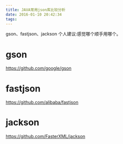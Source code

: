 ```yaml
---
title: JAVA常用json库比较分析
date: 2016-01-10 20:42:34
tags:
---
```


gson、fastjson、jackson 个人建议:感觉哪个顺手用哪个。
<!--more-->

# gson
https://github.com/google/gson


# fastjson
https://github.com/alibaba/fastjson


# jackson
https://github.com/FasterXML/jackson

